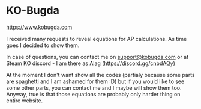 # KO-Bugda
https://www.kobugda.com

I received many requests to reveal equations for AP calculations. As time goes I decided to show them.

In case of questions, you can contact me on support@kobugda.com or at Steam KO discord - I am there as Alag (https://discord.gg/cnbdAQy)

At the moment I don't want show all the codes (partialy because some parts are spaghetti and I am ashamed for them :D) but if you would like to see some other parts, you can contact me and I maybe will show them too. Anyway, true is that those equations are probably only harder thing on entire website.
